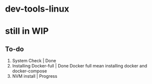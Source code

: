 # dev-tools-linux

# still in WIP

## To-do 
1. System Check | Done
2. Installing Docker-full | Done
    Docker full mean installing docker and docker-compose
3. NVM install | Progress
